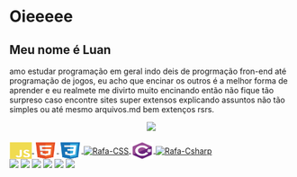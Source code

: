 # Oieeeee
## Meu nome é Luan
amo estudar programação em geral indo deis de progrmação fron-end até programação de jogos, eu acho que encinar os outros é a melhor forma de aprender e eu realmete me divirto muito encinando então não fique tão surpreso caso encontre sites super extensos explicando assuntos não tão simples ou até mesmo arquivos.md bem extenços rsrs.
<div align="center">
  <a href="https://github.com/LuanPonick">
  <img height="180em" src="https://github-readme-stats.vercel.app/api?username=LuanPonick&show_icons=true&theme=dark&include_all_commits=true&count_private=true"/>
</div>
<div style="display: inline_block"><br>
  <img align="center" alt="Rafa-Js" height="30" width="40" src="https://raw.githubusercontent.com/devicons/devicon/master/icons/javascript/javascript-plain.svg">
  <img align="center" alt="Rafa-HTML" height="30" width="40" src="https://raw.githubusercontent.com/devicons/devicon/master/icons/html5/html5-original.svg">
  <img align="center" alt="Rafa-CSS" height="30" width="40" src="https://raw.githubusercontent.com/devicons/devicon/master/icons/css3/css3-original.svg">
  <img align="center" alt="Rafa-CSS" height="30" width="40" src="https://cdn.jsdelivr.net/gh/devicons/devicon/icons/unity/unity-original.svg" />        
  <img align="center" alt="Rafa-Csharp" height="30" width="40" src="https://raw.githubusercontent.com/devicons/devicon/master/icons/csharp/csharp-original.svg">
  <img img align="center" alt="Rafa-Csharp" height="30" width="40"src="https://cdn.jsdelivr.net/gh/devicons/devicon/icons/java/java-original.svg"/>
</div>
  <div> 
  <a href="https://www.youtube.com/channel/UC_-uuuZbY0AAt9CViNzvc-Q" target="_blank"><img src="https://img.shields.io/badge/YouTube-FF0000?style=for-the-badge&logo=youtube&logoColor=white" target="_blank"></a>
  <a href="https://instagram.com/rafaballerini" target="_blank"><img src="https://img.shields.io/badge/-Instagram-%23E4405F?style=for-the-badge&logo=instagram&logoColor=white" target="_blank"></a>
 	<a href="https://www.twitch.tv/rafaballerinii" target="_blank"><img src="https://img.shields.io/badge/Twitch-9146FF?style=for-the-badge&logo=twitch&logoColor=white" target="_blank"></a>
 <a href="https://discord.gg/wagxzStdcR" target="_blank"><img src="https://img.shields.io/badge/Discord-7289DA?style=for-the-badge&logo=discord&logoColor=white" target="_blank"></a> 
  <a href = "mailto:contatorafaballerini@gmail.com"><img src="https://img.shields.io/badge/-Gmail-%23333?style=for-the-badge&logo=gmail&logoColor=white" target="_blank"></a>
  <a href="https://www.linkedin.com/in/rafaella-ballerini-45875016a" target="_blank"><img src="https://img.shields.io/badge/-LinkedIn-%230077B5?style=for-the-badge&logo=linkedin&logoColor=white" target="_blank"></a> 
  
</div>
<!--
**LuanPonick/LuanPonick** is a ✨ _special_ ✨ repository because its `README.md` (this file) appears on your GitHub profile.

Here are some ideas to get you started:

- 🔭 I’m currently working on ...
- 🌱 I’m currently learning ...
- 👯 I’m looking to collaborate on ...
- 🤔 I’m looking for help with ...
- 💬 Ask me about ...
- 📫 How to reach me: ...
- 😄 Pronouns: ...
- ⚡ Fun fact: ...


https://youtu.be/TsaLQAetPLU?t=923
-->
## Meus 3 projetos favoritos 
   * [A3_Eclipse](https://github.com/LuanPonick/A3_Eclipse)
   
    Esse é meu projeto mais recente finalizado, ele é um projeto que eu tive que fazer na faculdade no modulo de programação e solução conputacional.Esse projeto eu fiz usando Java e Mysql na ide eclipse.Esse projeto tem uma ideia de simular uma tela de login e regitro e uma funcionalidade de pesquisa no banco de dados para que o usuario possa ver ongs que estao registradas no banco de dados.Esse projeto eu fiz toda a parte de codigo, conectividade com o banco de dados e a criação do banco tambem. 
    
   * [Site sobre display flex](https://luanponick.github.io/WebProject/N%C3%A3o%20prontos/Displays/displays/flex/site-completo%20new/pages/index.html)
    
    Esse é um dos meus projetos de site que possuem relação aos meus estudos de display flex. Esse site tem responsividade para mobile além de varios exemplos praticos de como funciona determinada propriedade no display flex. Esse site não esta 100% completo em conteudo mas em questão de funcionalidade ele está super bem. Esse é um dos meus projeto que eu mais fico feliz em ter feito ele mesmo que ainda não tenha terminado.
    
   * [Pong]()

    (terminando... projeto Unity 2d)
    
## O que você achara aqui?!
você pode ver meus repositórios de estudos e alguns tutoriais html css js e mais algumas outras linguagens web e alguns projetos de programação de jogos 2D na unity:
  

## Meus estudos de programação web HTML,CSS, JS entre outras
   * [CursoEmVideo/my-html-css](https://github.com/LuanPonick/CursoEmVideo/tree/main/my-html-css)
   
    Estudos sobre apenas programção web com HTML e CSS.
   * [CursoEmVideo/my-js](https://github.com/LuanPonick/CursoEmVideo/tree/main/my-js)
   
    Estudos de javaScript front-end.
   * [WebProjects/](https://github.com/LuanPonick/WebProject)
 
    Estudos web a ver com frameWork PO-UI, estudos especificos de html,css,js e alguns projetos pessoas Web
    
    


